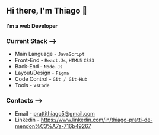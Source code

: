 ## Hi there, I'm Thiago 👋

#### I'm a web Developer

### Current Stack -->
- Main Language - `JavaScript`
- Front-End - `React.Js`, `HTML5` `CSS3`
- Back-End - `Node.Js`
- Layout/Design - `Figma`
- Code Control - `Git / Git-Hub`
- Tools - `VsCode`

### Contacts -->
- Email - prattithiago5@gmail.com
- Linkedin - https://www.linkedin.com/in/thiago-pratti-de-mendon%C3%A7a-716b49267




